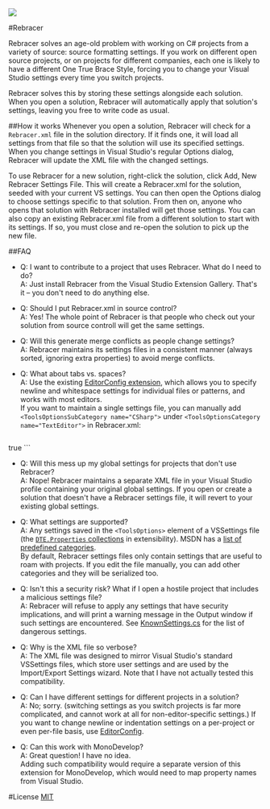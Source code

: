<a href="https://ci.appveyor.com/project/EddieWhi/rebracer">
	<img src="https://ci.appveyor.com/api/projects/status/github/EddieWhi/Rebracer?branch=appveyor&svg=true" />
</a>

#Rebracer

Rebracer solves an age-old problem with working on C# projects from a variety of source: source formatting settings.
If you work on different open source projects, or on projects for different companies, each one is likely to have a different One True Brace Style, forcing you to change your Visual Studio settings every time you switch projects.

Rebracer solves this by storing these settings alongside each solution.  When you open a solution, Rebracer will automatically apply that solution's settings, leaving you free to write code as usual.

##How it works
Whenever you open a solution, Rebracer will check for a `Rebracer.xml` file in the solution directory.  If it finds one, it will load all settings from that file so that the solution will use its specified settings.  When you change settings in Visual Studio's regular Options dialog, Rebracer will update the XML file with the changed settings. 

To use Rebracer for a new solution, right-click the solution, click Add, New Rebracer Settings File.  This will create a Rebracer.xml for the solution, seeded with your current VS settings.  You can then open the Options dialog to choose settings specific to that solution.  From then on, anyone who opens that solution with Rebracer installed will get those settings.  You can also copy an existing Rebracer.xml file from a different solution to start with its settings.  If so, you must close and re-open the solution to pick up the new file.

##FAQ
 - Q: I want to contribute to a project that uses Rebracer.  What do I need to do?  
   A: Just install Rebracer from the Visual Studio Extension Gallery.  That's it &ndash; you don't need to do anything else.

 - Q: Should I put Rebracer.xml in source control?  
   A: Yes!  The whole point of Rebracer is that people who check out your solution from source controll will get the same settings.  

 - Q: Will this generate merge conflicts as people change settings?  
   A: Rebracer maintains its settings files in a consistent manner (always sorted, ignoring extra properties) to avoid merge conflicts.

 - Q: What about tabs vs. spaces?  
   A: Use the existing [EditorConfig extension](http://visualstudiogallery.msdn.microsoft.com/c8bccfe2-650c-4b42-bc5c-845e21f96328), which allows you to specify newline and whitespace settings for individual files or patterns, and works with most editors.  
    If you want to maintain a single settings file, you can manually add `<ToolsOptionsSubCategory name="CSharp">` under `<ToolsOptionsCategory name="TextEditor">` in Rebracer.xml:
   ```
  <ToolsOptionsSubCategory name="CSharp">
    <PropertyValue name="InsertTabs">true</PropertyValue>
  </ToolsOptionsSubCategory>
  ```

 - Q: Will this mess up my global settings for projects that don't use Rebracer?  
   A: Nope!  Rebracer maintains a separate XML file in your Visual Studio profile containing your original global settings.  If you open or create a solution that doesn't have a Rebracer settings file, it will revert to your existing global settings.

 - Q: What settings are supported?  
   A: Any settings saved in the `<ToolsOptions>` element of a VSSettings file (the [`DTE.Properties` collections](http://msdn.microsoft.com/en-us/library/ms165641.aspx) in extensibility).  MSDN has a [list of predefined categories](http://msdn.microsoft.com/en-us/library/ms165641.aspx).  
     By default, Rebracer settings files only contain settings that are useful to roam with projects.  If you edit the file manually, you can add other categories and they will be serialized too.

 - Q: Isn't this a security risk? What if I open a hostile project that includes a malicious settings file?  
   A: Rebracer will refuse to apply any settings that have security implications, and will print a warning message in the Output window if such settings are encountered.  See [KnownSettings.cs](Rebracer/Utilities/KnownSettings.cs) for the list of dangerous settings.

 - Q: Why is the XML file so verbose?  
   A: The XML file was designed to mirror Visual Studio's standard VSSettings files, which store user settings and are used by the Import/Export Settings wizard.  Note that I have not actually tested this compatibility.

 - Q: Can I have different settings for different projects in a solution?  
   A: No; sorry.  (switching settings as you switch projects is far more complicated, and cannot work at all for non-editor-specific settings.)  If you want to change newline or indentation settings on a per-project or even per-file basis, use [EditorConfig](http://editorconfig.org/).

 - Q: Can this work with MonoDevelop?  
   A: Great question! I have no idea.  
     Adding such compatibility would require a separate version of this extension for MonoDevelop, which would need to map property names from Visual Studio.

#License
[MIT](http://opensource.org/licenses/MIT)
